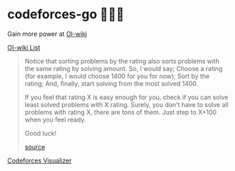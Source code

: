 # codeforces-go 💭💡🎈

Gain more power at [OI-wiki](https://oi-wiki.org/graph/min-circle/)

[OI-wiki List](https://github.com/OI-wiki/OI-wiki/issues/187)

> Notice that sorting problems by the rating also sorts problems with the same rating by solving amount. So, I would say; Choose a rating (for example, I would choose 1400 for you for now); Sort by the rating; And, finally, start solving from the most solved 1400.
>
> If you feel that rating X is easy enough for you, check if you can solve least solved problems with X rating. Surely, you don't have to solve all problems with rating X, there are tons of them. Just step to X+100 when you feel ready.
>
> Good luck!
>
> [source](https://codeforces.com/blog/entry/65406?#comment-494043)

[Codeforces Visualizer](https://cfviz.netlify.com/virtual-rating-change.html)
